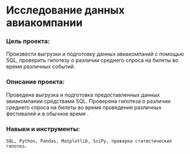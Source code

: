 # Исследование данных авиакомпании

### Цель проекта:
Произвести выгрузки и подготовку данных авиакомпаний с помощью SQL, проверить гипотезу о различии среднего спроса на билеты во время различных событий.

### Описание проекта: 
Проведена выгрузка и подготовка предоставленных данных авиакомпании средствами SQL. Проверена гипотеза о различии среднего спроса на билеты во время проведения
различных фестивалей и в обычное время .

### Навыки и инструменты: 
`SQL, Python, Pandas, Matplotlib, SciPy, проверка статистических гипотез.`
